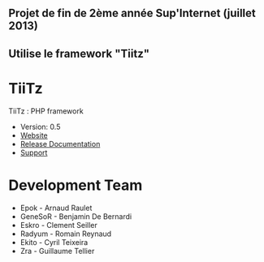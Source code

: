 Projet de fin de 2ème année Sup'Internet (juillet 2013)
---
Utilise le framework "Tiitz"
---

TiiTz
=====

TiiTz : PHP framework
* Version: 0.5
* [Website](http://tiitz.com/)
* [Release Documentation](http://tiitz.com/getStarted)
* [Support](https://groups.google.com/forum/?hl=fr&fromgroups#!forum/tiitz-framework)

Development Team
=====

* Epok    - Arnaud Raulet
* GeneSoR - Benjamin De Bernardi
* Eskro   - Clement Seiller
* Radyum  - Romain Reynaud
* Ekito   - Cyril Teixeira
* Zra     - Guillaume Tellier
